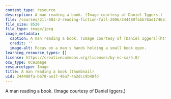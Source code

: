 ```yaml
---
content_type: resource
description: A man reading a book. (Image courtesy of Daniel Iggers.)
file: /courses/21l-003-2-reading-fiction-fall-2006/244480fabb78ae1746a74a2dcc9b48fd_21l-003-2f06-th.jpg
file_size: 8530
file_type: image/jpeg
image_metadata:
  caption: A man reading a book. (Image courtesy of [Daniel Iggers](http://www.flickr.com/photos/fortinbras/).)
  credit: ''
  image-alt: Focus on a man's hands holding a small book open.
learning_resource_types: []
license: https://creativecommons.org/licenses/by-nc-sa/4.0/
ocw_type: OCWImage
resourcetype: Image
title: A man reading a book (thumbnail)
uid: 244480fa-bb78-ae17-46a7-4a2dcc9b48fd
---
```

A man reading a book. (Image courtesy of Daniel Iggers.)